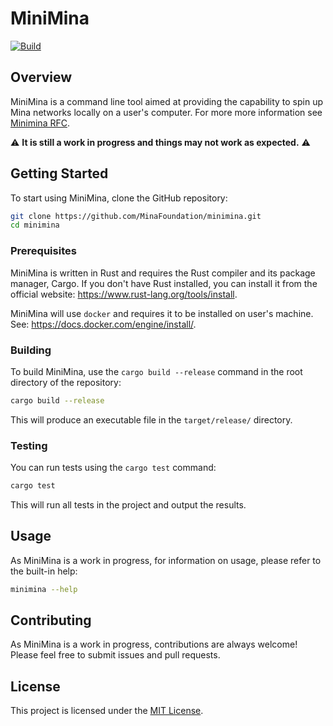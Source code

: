 # MiniMina

[![Build](https://github.com/MinaFoundation/minimina/actions/workflows/build.yaml/badge.svg)](https://github.com/MinaFoundation/minimina/actions/workflows/build.yaml)

## Overview

MiniMina is a command line tool aimed at providing the capability to spin up Mina networks locally on a user's computer. For more more information see [Minimina RFC](https://www.notion.so/minafoundation/MiniMina-v2-19775eec3c604476894633f8fe84a2d0).

:warning: **It is still a work in progress and things may not work as expected.** :warning:


## Getting Started

To start using MiniMina, clone the GitHub repository:

```bash
git clone https://github.com/MinaFoundation/minimina.git
cd minimina
```

### Prerequisites

MiniMina is written in Rust and requires the Rust compiler and its package manager, Cargo. If you don't have Rust installed, you can install it from the official website: https://www.rust-lang.org/tools/install.

MiniMina will use `docker` and requires it to be installed on user's machine. See: https://docs.docker.com/engine/install/.

### Building

To build MiniMina, use the `cargo build --release` command in the root directory of the repository:

```bash
cargo build --release
```

This will produce an executable file in the `target/release/` directory.

### Testing

You can run tests using the `cargo test` command:

```bash
cargo test
```

This will run all tests in the project and output the results.

## Usage

As MiniMina is a work in progress, for information on usage, please refer to the built-in help:

```bash
minimina --help
```

## Contributing

As MiniMina is a work in progress, contributions are always welcome! Please feel free to submit issues and pull requests.

## License

This project is licensed under the [MIT License](LICENSE).
